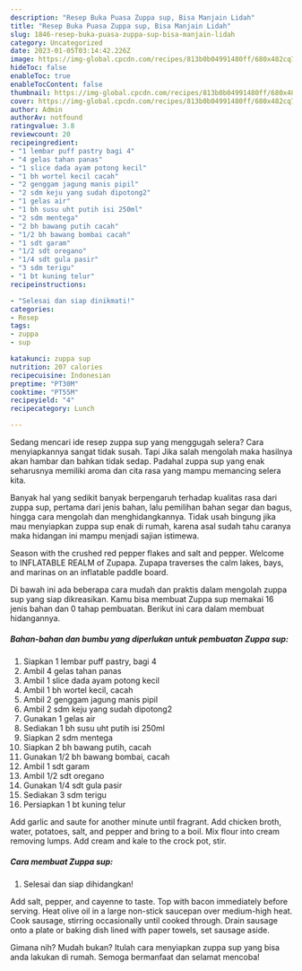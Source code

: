 ```yaml
---
description: "Resep Buka Puasa Zuppa sup, Bisa Manjain Lidah"
title: "Resep Buka Puasa Zuppa sup, Bisa Manjain Lidah"
slug: 1846-resep-buka-puasa-zuppa-sup-bisa-manjain-lidah
category: Uncategorized
date: 2023-01-05T03:14:42.226Z
image: https://img-global.cpcdn.com/recipes/813b0b04991480ff/680x482cq70/zuppa-sup-foto-resep-utama.jpg
hideToc: false
enableToc: true
enableTocContent: false
thumbnail: https://img-global.cpcdn.com/recipes/813b0b04991480ff/680x482cq70/zuppa-sup-foto-resep-utama.jpg
cover: https://img-global.cpcdn.com/recipes/813b0b04991480ff/680x482cq70/zuppa-sup-foto-resep-utama.jpg
author: Admin
authorAv: notfound
ratingvalue: 3.8
reviewcount: 20
recipeingredient:
- "1 lembar puff pastry bagi 4"
- "4 gelas tahan panas"
- "1 slice dada ayam potong kecil"
- "1 bh wortel kecil cacah"
- "2 genggam jagung manis pipil"
- "2 sdm keju yang sudah dipotong2"
- "1 gelas air"
- "1 bh susu uht putih isi 250ml"
- "2 sdm mentega"
- "2 bh bawang putih cacah"
- "1/2 bh bawang bombai cacah"
- "1 sdt garam"
- "1/2 sdt oregano"
- "1/4 sdt gula pasir"
- "3 sdm terigu"
- "1 bt kuning telur"
recipeinstructions:

- "Selesai dan siap dinikmati!"
categories:
- Resep
tags:
- zuppa
- sup

katakunci: zuppa sup 
nutrition: 207 calories
recipecuisine: Indonesian
preptime: "PT30M"
cooktime: "PT55M"
recipeyield: "4"
recipecategory: Lunch

---
```



Sedang mencari ide resep zuppa sup yang menggugah selera? Cara menyiapkannya sangat tidak susah. Tapi Jika salah mengolah maka hasilnya akan hambar dan bahkan tidak sedap. Padahal zuppa sup yang enak seharusnya memiliki aroma dan cita rasa yang mampu memancing selera kita.


Banyak hal yang sedikit banyak berpengaruh terhadap kualitas rasa dari zuppa sup, pertama dari jenis bahan, lalu pemilihan bahan segar dan bagus, hingga cara mengolah dan menghidangkannya. Tidak usah bingung jika mau menyiapkan zuppa sup enak di rumah, karena asal sudah tahu caranya maka hidangan ini mampu menjadi sajian istimewa.

Season with the crushed red pepper flakes and salt and pepper. Welcome to INFLATABLE REALM of Zupapa. Zupapa traverses the calm lakes, bays, and marinas on an inflatable paddle board.


Di bawah ini ada beberapa cara mudah dan praktis dalam mengolah zuppa sup yang siap dikreasikan. Kamu bisa membuat Zuppa sup memakai 16 jenis bahan dan 0 tahap pembuatan. Berikut ini cara dalam membuat hidangannya.

<!--inarticleads1-->

##### Bahan-bahan dan bumbu yang diperlukan untuk pembuatan Zuppa sup:

1. Siapkan 1 lembar puff pastry, bagi 4
1. Ambil 4 gelas tahan panas
1. Ambil 1 slice dada ayam potong kecil
1. Ambil 1 bh wortel kecil, cacah
1. Ambil 2 genggam jagung manis pipil
1. Ambil 2 sdm keju yang sudah dipotong2
1. Gunakan 1 gelas air
1. Sediakan 1 bh susu uht putih isi 250ml
1. Siapkan 2 sdm mentega
1. Siapkan 2 bh bawang putih, cacah
1. Gunakan 1/2 bh bawang bombai, cacah
1. Ambil 1 sdt garam
1. Ambil 1/2 sdt oregano
1. Gunakan 1/4 sdt gula pasir
1. Sediakan 3 sdm terigu
1. Persiapkan 1 bt kuning telur


Add garlic and saute for another minute until fragrant. Add chicken broth, water, potatoes, salt, and pepper and bring to a boil. Mix flour into cream removing lumps. Add cream and kale to the crock pot, stir. 

<!--inarticleads2-->

##### Cara membuat Zuppa sup:


1. Selesai dan siap dihidangkan!

Add salt, pepper, and cayenne to taste. Top with bacon immediately before serving. Heat olive oil in a large non-stick saucepan over medium-high heat. Cook sausage, stirring occasionally until cooked through. Drain sausage onto a plate or baking dish lined with paper towels, set sausage aside. 

Gimana nih? Mudah bukan? Itulah cara menyiapkan zuppa sup yang bisa anda lakukan di rumah. Semoga bermanfaat dan selamat mencoba!

